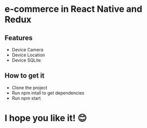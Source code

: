 # e-commerce in React Native and Redux

## Features

- Device Camera
- Device Location
- Device SQLite

## How to get it

- Clone the project
- Run npm intall to get dependencies
- Run npm start

# I hope you like it! :blush:
